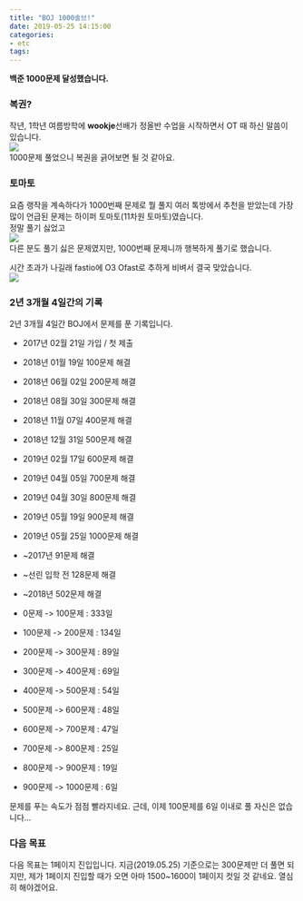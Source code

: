 ```yaml
---
title: "BOJ 1000솔브!"
date: 2019-05-25 14:15:00
categories:
- etc
tags:
---
```


<b>백준 1000문제 달성했습니다.</b>

### 복권?
작년, 1학년 여름방학에 <b>wookje</b>선배가 정올반 수업을 시작하면서 OT 때 하신 말씀이 있습니다.<br>
<img src = "https://i.imgur.com/t81pMGg.png"><br>
1000문제 풀었으니 복권을 긁어보면 될 것 같아요.

### 토마토
요즘 랭작을 계속하다가 1000번째 문제로 뭘 풀지 여러 톡방에서 추천을 받았는데 가장 많이 언급된 문제는 하이퍼 토마토(11차원 토마토)였습니다.<br>
정말 풀기 싫었고<br>
<img src = "https://i.imgur.com/DvMLLel.png"><Br>
다른 분도 풀기 싫은 문제였지만, 1000번째 문제니까 행복하게 풀기로 했습니다.

시간 초과가 나길래 fastio에 O3 Ofast로 추하게 비벼서 결국 맞았습니다.<Br>
<img src = "https://i.imgur.com/I60pvK1.png">

### 2년 3개월 4일간의 기록
2년 3개월 4일간 BOJ에서 문제를 푼 기록입니다.
* 2017년 02월 21일 가입 / 첫 제출
* 2018년 01월 19일 100문제 해결
* 2018년 06월 02일 200문제 해결
* 2018년 08월 30일 300문제 해결
* 2018년 11월 07일 400문제 해결
* 2018년 12월 31일 500문제 해결
* 2019년 02월 17일 600문제 해결
* 2019년 04월 05일 700문제 해결
* 2019년 04월 30일 800문제 해결
* 2019년 05월 19일 900문제 해결
* 2019년 05월 25일 1000문제 해결

* ~2017년 91문제 해결
* ~선린 입학 전 128문제 해결
* ~2018년 502문제 해결

* 0문제 -> 100문제 : 333일
* 100문제 -> 200문제 : 134일
* 200문제 -> 300문제 : 89일
* 300문제 -> 400문제 : 69일
* 400문제 -> 500문제 : 54일
* 500문제 -> 600문제 : 48일
* 600문제 -> 700문제 : 47일
* 700문제 -> 800문제 : 25일
* 800문제 -> 900문제 : 19일
* 900문제 -> 1000문제 : 6일

문제를 푸는 속도가 점점 빨라지네요. 근데, 이제 100문제를 6일 이내로 풀 자신은 없습니다...

### 다음 목표
다음 목표는 1페이지 진입입니다. 지금(2019.05.25) 기준으로는 300문제만 더 풀면 되지만, 제가 1페이지 진입할 때가 오면 아마 1500~1600이 1페이지 컷일 것 같네요. 열심히 해야겠어요.
